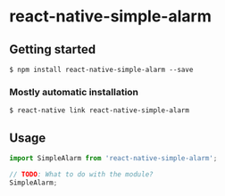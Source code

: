 # react-native-simple-alarm

## Getting started

`$ npm install react-native-simple-alarm --save`

### Mostly automatic installation

`$ react-native link react-native-simple-alarm`

## Usage
```javascript
import SimpleAlarm from 'react-native-simple-alarm';

// TODO: What to do with the module?
SimpleAlarm;
```

